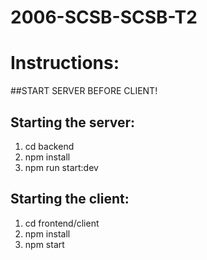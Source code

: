 # 2006-SCSB-SCSB-T2

# Instructions:

##START SERVER BEFORE CLIENT!

## Starting the server:
1. cd backend
2. npm install
3. npm run start:dev

## Starting the client:
1. cd frontend/client
2. npm install
3. npm start
